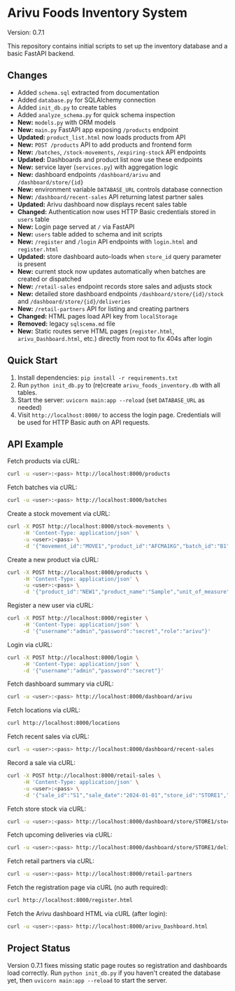 # Arivu Foods Inventory System

Version: 0.7.1

This repository contains initial scripts to set up the inventory database and a basic FastAPI backend.

## Changes
- Added `schema.sql` extracted from documentation
- Added `database.py` for SQLAlchemy connection
- Added `init_db.py` to create tables
- Added `analyze_schema.py` for quick schema inspection
- **New:** `models.py` with ORM models
- **New:** `main.py` FastAPI app exposing `/products` endpoint
- **Updated:** `product_list.html` now loads products from API
- **New:** `POST /products` API to add products and frontend form
- **New:** `/batches`, `/stock-movements`, `/expiring-stock` API endpoints
- **Updated:** Dashboards and product list now use these endpoints
- **New:** service layer (`services.py`) with aggregation logic
- **New:** dashboard endpoints `/dashboard/arivu` and `/dashboard/store/{id}`
- **New:** environment variable `DATABASE_URL` controls database connection
- **New:** `/dashboard/recent-sales` API returning latest partner sales
- **Updated:** Arivu dashboard now displays recent sales table
- **Changed:** Authentication now uses HTTP Basic credentials stored in `users` table
- **New:** Login page served at `/` via FastAPI
- **New:** `users` table added to schema and init scripts
- **New:** `/register` and `/login` API endpoints with `login.html` and `register.html`
- **Updated:** store dashboard auto-loads when `store_id` query parameter is present
- **New:** current stock now updates automatically when batches are created or dispatched
- **New:** `/retail-sales` endpoint records store sales and adjusts stock
- **New:** detailed store dashboard endpoints `/dashboard/store/{id}/stock` and `/dashboard/store/{id}/deliveries`
- **New:** `/retail-partners` API for listing and creating partners
- **Changed:** HTML pages load API key from `localStorage`
- **Removed:** legacy `sqlscema.md` file
- **New:** Static routes serve HTML pages (`register.html`, `arivu_Dashboard.html`,
  etc.) directly from root to fix 404s after login

## Quick Start
1. Install dependencies: `pip install -r requirements.txt`
2. Run `python init_db.py` to (re)create `arivu_foods_inventory.db` with all tables.
3. Start the server: `uvicorn main:app --reload` (set `DATABASE_URL` as needed)
4. Visit `http://localhost:8000/` to access the login page. Credentials will be used for HTTP Basic auth on API requests.

## API Example
Fetch products via cURL:

```bash
curl -u <user>:<pass> http://localhost:8000/products
```

Fetch batches via cURL:

```bash
curl -u <user>:<pass> http://localhost:8000/batches
```

Create a stock movement via cURL:

```bash
curl -X POST http://localhost:8000/stock-movements \
     -H 'Content-Type: application/json' \
     -u <user>:<pass> \
     -d '{"movement_id":"MOVE1","product_id":"AFCMA1KG","batch_id":"B1","movement_type":"dispatch","quantity":10}'
```

Create a new product via cURL:

```bash
curl -X POST http://localhost:8000/products \
     -H 'Content-Type: application/json' \
     -u <user>:<pass> \
     -d '{"product_id":"NEW1","product_name":"Sample","unit_of_measure":"kg","standard_pack_size":1,"mrp":100}'
```

Register a new user via cURL:

```bash
curl -X POST http://localhost:8000/register \
     -H 'Content-Type: application/json' \
     -d '{"username":"admin","password":"secret","role":"arivu"}'
```

Login via cURL:

```bash
curl -X POST http://localhost:8000/login \
     -H 'Content-Type: application/json' \
     -d '{"username":"admin","password":"secret"}'
```

Fetch dashboard summary via cURL:

```bash
curl -u <user>:<pass> http://localhost:8000/dashboard/arivu
```

Fetch locations via cURL:

```bash
curl http://localhost:8000/locations
```

Fetch recent sales via cURL:

```bash
curl -u <user>:<pass> http://localhost:8000/dashboard/recent-sales
```

Record a sale via cURL:

```bash
curl -X POST http://localhost:8000/retail-sales \
     -H 'Content-Type: application/json' \
     -u <user>:<pass> \
     -d '{"sale_id":"S1","sale_date":"2024-01-01","store_id":"STORE1","product_id":"AFCMA1KG","quantity_sold":5}'
```

Fetch store stock via cURL:

```bash
curl -u <user>:<pass> http://localhost:8000/dashboard/store/STORE1/stock
```

Fetch upcoming deliveries via cURL:

```bash
curl -u <user>:<pass> http://localhost:8000/dashboard/store/STORE1/deliveries
```

Fetch retail partners via cURL:

```bash
curl -u <user>:<pass> http://localhost:8000/retail-partners
```

Fetch the registration page via cURL (no auth required):

```bash
curl http://localhost:8000/register.html
```

Fetch the Arivu dashboard HTML via cURL (after login):

```bash
curl -u <user>:<pass> http://localhost:8000/arivu_Dashboard.html
```

## Project Status
Version 0.7.1 fixes missing static page routes so registration and dashboards load correctly. Run `python init_db.py` if you haven't created the database yet, then `uvicorn main:app --reload` to start the server.
